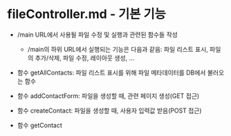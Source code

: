 # fileController.md - 기본 기능
- /main URL에서 사용될 파일 수정 및 실행과 관련된 함수들 작성
    + /main의 하위 URL에서 실행되는 기능은 다음과 같음: 파일 리스트 표시, 파일의 추가/삭제, 파일 수정, 레이아웃 생성, ...

- 함수 getAllContacts: 파일 리스트 표시를 위해 파일 메타데이터를 DB에서 불러오는 함수

- 함수 addContactForm: 파일을 생성할 때, 관련 페이지 생성(GET 접근)

- 함수 createContact: 파일을 생성할 때, 사용자 입력값 받음(POST 접근)

- 함수 getContact
